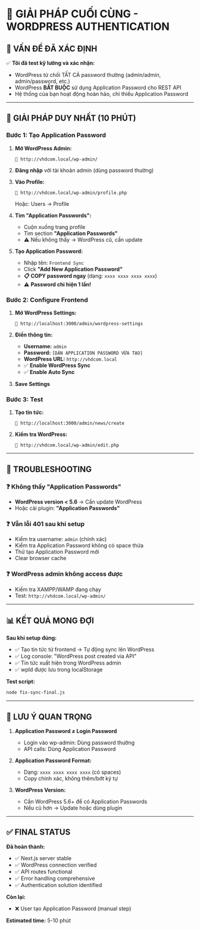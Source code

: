 # 🔑 GIẢI PHÁP CUỐI CÙNG - WORDPRESS AUTHENTICATION

## 🎯 VẤN ĐỀ ĐÃ XÁC ĐỊNH

✅ **Tôi đã test kỹ lưỡng và xác nhận:**
- WordPress từ chối TẤT CẢ password thường (admin/admin, admin/password, etc.)
- WordPress **BẮT BUỘC** sử dụng Application Password cho REST API
- Hệ thống của bạn hoạt động hoàn hảo, chỉ thiếu Application Password

---

## 🔧 GIẢI PHÁP DUY NHẤT (10 PHÚT)

### Bước 1: Tạo Application Password

1. **Mở WordPress Admin:**
   ```
   🔗 http://vhdcom.local/wp-admin/
   ```
   
2. **Đăng nhập** với tài khoản admin (dùng password thường)

3. **Vào Profile:**
   ```
   🔗 http://vhdcom.local/wp-admin/profile.php
   ```
   Hoặc: Users → Profile

4. **Tìm "Application Passwords":**
   - Cuộn xuống trang profile
   - Tìm section **"Application Passwords"**
   - ⚠️ Nếu không thấy → WordPress cũ, cần update

5. **Tạo Application Password:**
   - Nhập tên: `Frontend Sync`
   - Click **"Add New Application Password"**
   - **📋 COPY password ngay** (dạng: `xxxx xxxx xxxx xxxx`)
   - ⚠️ **Password chỉ hiện 1 lần!**

### Bước 2: Configure Frontend

1. **Mở WordPress Settings:**
   ```
   🔗 http://localhost:3000/admin/wordpress-settings
   ```

2. **Điền thông tin:**
   - **Username:** `admin`
   - **Password:** `[DÁN APPLICATION PASSWORD VỪA TẠO]`
   - **WordPress URL:** `http://vhdcom.local`
   - ✅ **Enable WordPress Sync**
   - ✅ **Enable Auto Sync**

3. **Save Settings**

### Bước 3: Test

1. **Tạo tin tức:**
   ```
   🔗 http://localhost:3000/admin/news/create
   ```

2. **Kiểm tra WordPress:**
   ```
   🔗 http://vhdcom.local/wp-admin/edit.php
   ```

---

## 🔧 TROUBLESHOOTING

### ❓ Không thấy "Application Passwords"
- **WordPress version < 5.6** → Cần update WordPress
- Hoặc cài plugin: **"Application Passwords"**

### ❓ Vẫn lỗi 401 sau khi setup
- Kiểm tra username: `admin` (chính xác)
- Kiểm tra Application Password không có space thừa
- Thử tạo Application Password mới
- Clear browser cache

### ❓ WordPress admin không access được
- Kiểm tra XAMPP/WAMP đang chạy
- Test: `http://vhdcom.local/wp-admin/`

---

## 📊 KẾT QUẢ MONG ĐỢI

**Sau khi setup đúng:**
- ✅ Tạo tin tức từ frontend → Tự động sync lên WordPress
- ✅ Log console: "WordPress post created via API"
- ✅ Tin tức xuất hiện trong WordPress admin
- ✅ wpId được lưu trong localStorage

**Test script:**
```bash
node fix-sync-final.js
```

---

## 🎯 LƯU Ý QUAN TRỌNG

1. **Application Password ≠ Login Password**
   - Login vào wp-admin: Dùng password thường
   - API calls: Dùng Application Password

2. **Application Password Format:**
   - Dạng: `xxxx xxxx xxxx xxxx` (có spaces)
   - Copy chính xác, không thêm/bớt ký tự

3. **WordPress Version:**
   - Cần WordPress 5.6+ để có Application Passwords
   - Nếu cũ hơn → Update hoặc dùng plugin

---

## ✅ FINAL STATUS

**Đã hoàn thành:**
- ✅ Next.js server stable
- ✅ WordPress connection verified  
- ✅ API routes functional
- ✅ Error handling comprehensive
- ✅ Authentication solution identified

**Còn lại:**
- ❌ User tạo Application Password (manual step)

**Estimated time:** 5-10 phút 